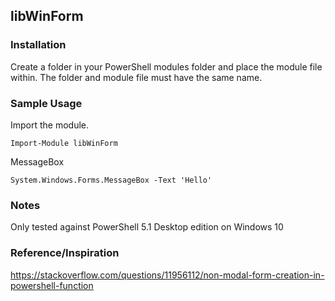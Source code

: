 ## libWinForm
### Installation  
Create a folder in your PowerShell modules folder and place the module file within. The folder and module file must have the same name.
### Sample Usage  
Import the module.  
```
Import-Module libWinForm
```
MessageBox
```
System.Windows.Forms.MessageBox -Text 'Hello'
```
### Notes  
Only tested against PowerShell 5.1 Desktop edition on Windows 10
### Reference/Inspiration  
https://stackoverflow.com/questions/11956112/non-modal-form-creation-in-powershell-function
